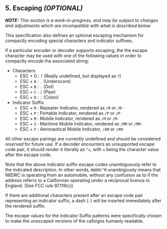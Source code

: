 
## 5. Escaping *(OPTIONAL)* ##

***NOTE:*** *This section is a work-in-progress, and may be subject
to changes and adjustments which are incompatible with what is
described below*

This specification also defines an optional escaping mechanism for
compactly encoding special characters and indicator suffixes.

If a particular encoder or decoder supports escaping, the the escape
character may be used with one of the following values in order to
compactly encode the associated string:

 *  Characters
     *  ESC + 0 : `?` (Really undefined, but displayed as `?`)
     *  ESC + `A` : `_` (Underscore)
     *  ESC + `B` : `.` (Dot)
     *  ESC + `C` : `|` (Pipe)
     *  ESC + `D` : `:` (Colon)
 *  Indicator Suffix
     *  ESC + `R` : Repeater Indicator, rendered as `/R` or `/R-`
     *  ESC + `P` : Portable Indicator, rendered as `/P` or `/P-`
     *  ESC + `M` : Mobile Indicator, rendered as `/M` or `/M-`
     *  ESC + `S` : Maritime Mobile Indicator, rendered as `/MM` or
        `/MM-`
     *  ESC + `F` : Aeronautical Mobile Indicator, `/AM` or `/AM-`

All other escape pairings are currently undefined and should be
considered *reserved* for future use. If a decoder encounters an
unsupported escape code pair, it should render it literally as `^x`,
with `x` being the character value after the escape code.

Note that the above indicator suffix escape codes unambiguously refer
to the indicated description. In other words, `N6DRC^M` unambigously
means that N6DRC is operating from an automobile, without any
confusion as to if the address referrs to a Californian operating
under a reciprocal licence in England. (See FCC rule 97.119(c))

If there are additional characters present after an escape code pair
representing an indicator suffix, a dash (`-`) will be inserted
immediately after the rendered suffix.

The escape values for the Indicator Suffix patterns were specifically
chosen to make the unescaped versions of the callsigns humanly
readable.
